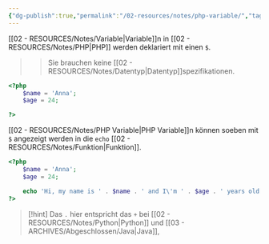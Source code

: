 ```yaml
---
{"dg-publish":true,"permalink":"/02-resources/notes/php-variable/","tags":["code/PHP"]}
---
```


[[02 - RESOURCES/Notes/Variable\|Variable]]n in [[02 - RESOURCES/Notes/PHP\|PHP]] werden deklariert mit einen `$`.
>>Sie brauchen keine [[02 - RESOURCES/Notes/Datentyp\|Datentyp]]spezifikationen.

```php
<?php
	$name = 'Anna';
	$age = 24;

?>
```

[[02 - RESOURCES/Notes/PHP Variable\|PHP Variable]]n können soeben mit `$` angezeigt werden in die `echo` [[02 - RESOURCES/Notes/Funktion\|Funktion]].

```php
<?php
	$name = 'Anna';
	$age = 24;

	echo 'Hi, my name is ' . $name . ' and I\'m ' . $age . ' years old.'
?>
```

>[!hint] 
>Das `.` hier entspricht das `+` bei [[02 - RESOURCES/Notes/Python\|Python]] und [[03 - ARCHIVES/Abgeschlossen/Java\|Java]],
